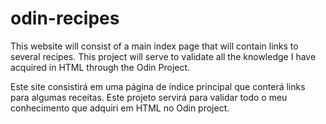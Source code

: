 # odin-recipes

This website will consist of a main index page that will contain links to several recipes. This project will serve to validate all the knowledge I have acquired in HTML through the Odin Project.

Este site consistirá em uma página de índice principal que conterá links para algumas receitas.
Este projeto servirá para validar todo o meu conhecimento que adquiri em HTML no Odin project.

